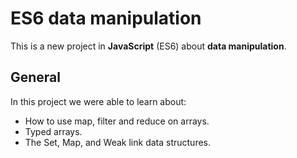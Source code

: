 # ES6 data manipulation
This is a new project in __JavaScript__ (ES6) about __data manipulation__.

## General
In this project we were able to learn about:
* How to use map, filter and reduce on arrays.
* Typed arrays.
* The Set, Map, and Weak link data structures.


